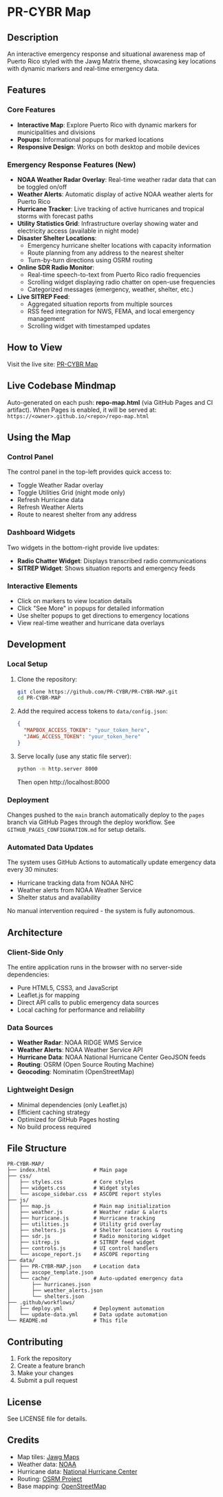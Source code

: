 # PR-CYBR Map

## Description
An interactive emergency response and situational awareness map of Puerto Rico styled with the Jawg Matrix theme, showcasing key locations with dynamic markers and real-time emergency data.

## Features

### Core Features
- **Interactive Map**: Explore Puerto Rico with dynamic markers for municipalities and divisions
- **Popups**: Informational popups for marked locations
- **Responsive Design**: Works on both desktop and mobile devices

### Emergency Response Features (New)
- **NOAA Weather Radar Overlay**: Real-time weather radar data that can be toggled on/off
- **Weather Alerts**: Automatic display of active NOAA weather alerts for Puerto Rico
- **Hurricane Tracker**: Live tracking of active hurricanes and tropical storms with forecast paths
- **Utility Statistics Grid**: Infrastructure overlay showing water and electricity access (available in night mode)
- **Disaster Shelter Locations**: 
  - Emergency hurricane shelter locations with capacity information
  - Route planning from any address to the nearest shelter
  - Turn-by-turn directions using OSRM routing
- **Online SDR Radio Monitor**: 
  - Real-time speech-to-text from Puerto Rico radio frequencies
  - Scrolling widget displaying radio chatter on open-use frequencies
  - Categorized messages (emergency, weather, shelter, etc.)
- **Live SITREP Feed**: 
  - Aggregated situation reports from multiple sources
  - RSS feed integration for NWS, FEMA, and local emergency management
  - Scrolling widget with timestamped updates

## How to View
Visit the live site: [PR-CYBR Map](https://cywf.github.io/PR-CYBR-MAP/)

## Live Codebase Mindmap
Auto-generated on each push: **repo-map.html** (via GitHub Pages and CI artifact).
When Pages is enabled, it will be served at: `https://<owner>.github.io/<repo>/repo-map.html`

## Using the Map

### Control Panel
The control panel in the top-left provides quick access to:
- Toggle Weather Radar overlay
- Toggle Utilities Grid (night mode only)
- Refresh Hurricane data
- Refresh Weather Alerts
- Route to nearest shelter from any address

### Dashboard Widgets
Two widgets in the bottom-right provide live updates:
- **Radio Chatter Widget**: Displays transcribed radio communications
- **SITREP Widget**: Shows situation reports and emergency feeds

### Interactive Elements
- Click on markers to view location details
- Click "See More" in popups for detailed information
- Use shelter popups to get directions to emergency locations
- View real-time weather and hurricane data overlays

## Development

### Local Setup
1. Clone the repository:
   ```bash
   git clone https://github.com/PR-CYBR/PR-CYBR-MAP.git
   cd PR-CYBR-MAP
   ```

2. Add the required access tokens to `data/config.json`:
   ```json
   {
     "MAPBOX_ACCESS_TOKEN": "your_token_here",
     "JAWG_ACCESS_TOKEN": "your_token_here"
   }
   ```

3. Serve locally (use any static file server):
   ```bash
   python -m http.server 8000
   ```
   Then open http://localhost:8000

### Deployment
Changes pushed to the `main` branch automatically deploy to the `pages` branch via GitHub Pages through the deploy workflow. See `GITHUB_PAGES_CONFIGURATION.md` for setup details.

### Automated Data Updates
The system uses GitHub Actions to automatically update emergency data every 30 minutes:
- Hurricane tracking data from NOAA NHC
- Weather alerts from NOAA Weather Service
- Shelter status and availability

No manual intervention required - the system is fully autonomous.

## Architecture

### Client-Side Only
The entire application runs in the browser with no server-side dependencies:
- Pure HTML5, CSS3, and JavaScript
- Leaflet.js for mapping
- Direct API calls to public emergency data sources
- Local caching for performance and reliability

### Data Sources
- **Weather Radar**: NOAA RIDGE WMS Service
- **Weather Alerts**: NOAA Weather Service API
- **Hurricane Data**: NOAA National Hurricane Center GeoJSON feeds
- **Routing**: OSRM (Open Source Routing Machine)
- **Geocoding**: Nominatim (OpenStreetMap)

### Lightweight Design
- Minimal dependencies (only Leaflet.js)
- Efficient caching strategy
- Optimized for GitHub Pages hosting
- No build process required

## File Structure
```
PR-CYBR-MAP/
├── index.html              # Main page
├── css/
│   ├── styles.css          # Core styles
│   ├── widgets.css         # Widget styles
│   └── ascope_sidebar.css  # ASCOPE report styles
├── js/
│   ├── map.js              # Main map initialization
│   ├── weather.js          # Weather radar & alerts
│   ├── hurricane.js        # Hurricane tracking
│   ├── utilities.js        # Utility grid overlay
│   ├── shelters.js         # Shelter locations & routing
│   ├── sdr.js              # Radio monitoring widget
│   ├── sitrep.js           # SITREP feed widget
│   ├── controls.js         # UI control handlers
│   └── ascope_report.js    # ASCOPE reporting
├── data/
│   ├── PR-CYBR-MAP.json    # Location data
│   ├── ascope_template.json
│   └── cache/              # Auto-updated emergency data
│       ├── hurricanes.json
│       ├── weather_alerts.json
│       └── shelters.json
├── .github/workflows/
│   ├── deploy.yml          # Deployment automation
│   └── update-data.yml     # Data update automation
└── README.md               # This file
```

## Contributing
1. Fork the repository
2. Create a feature branch
3. Make your changes
4. Submit a pull request

## License
See LICENSE file for details.

## Credits
- Map tiles: [Jawg Maps](https://jawg.io)
- Weather data: [NOAA](https://www.noaa.gov)
- Hurricane data: [National Hurricane Center](https://www.nhc.noaa.gov)
- Routing: [OSRM Project](http://project-osrm.org/)
- Base mapping: [OpenStreetMap](https://www.openstreetmap.org)

